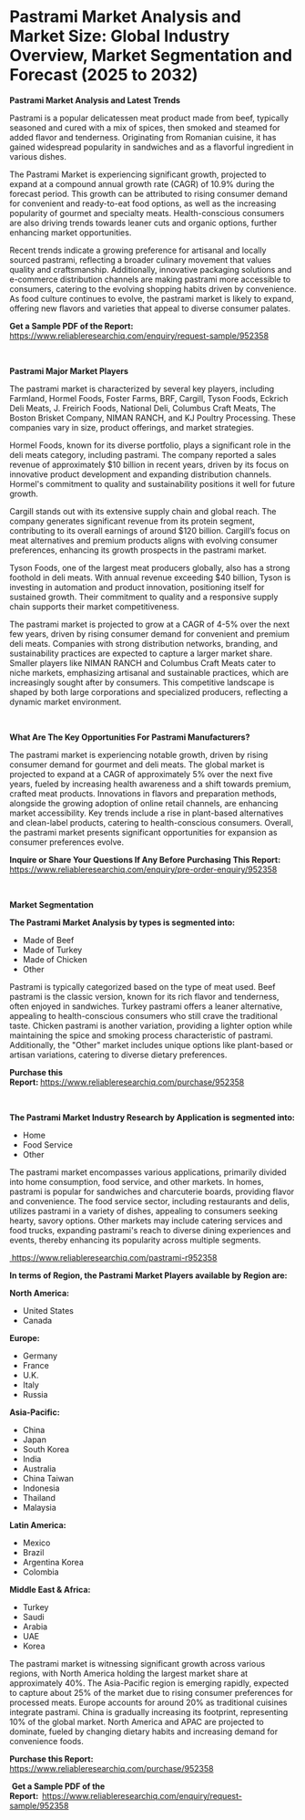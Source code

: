 <p><h1>Pastrami Market Analysis and Market Size: Global Industry Overview, Market Segmentation and Forecast (2025 to 2032)</h1></p><p><strong>Pastrami Market Analysis and Latest Trends</strong></p>
<p><p>Pastrami is a popular delicatessen meat product made from beef, typically seasoned and cured with a mix of spices, then smoked and steamed for added flavor and tenderness. Originating from Romanian cuisine, it has gained widespread popularity in sandwiches and as a flavorful ingredient in various dishes.</p><p>The Pastrami Market is experiencing significant growth, projected to expand at a compound annual growth rate (CAGR) of 10.9% during the forecast period. This growth can be attributed to rising consumer demand for convenient and ready-to-eat food options, as well as the increasing popularity of gourmet and specialty meats. Health-conscious consumers are also driving trends towards leaner cuts and organic options, further enhancing market opportunities.</p><p>Recent trends indicate a growing preference for artisanal and locally sourced pastrami, reflecting a broader culinary movement that values quality and craftsmanship. Additionally, innovative packaging solutions and e-commerce distribution channels are making pastrami more accessible to consumers, catering to the evolving shopping habits driven by convenience. As food culture continues to evolve, the pastrami market is likely to expand, offering new flavors and varieties that appeal to diverse consumer palates.</p></p>
<p><strong>Get a Sample PDF of the Report:&nbsp;</strong> <a href="https://www.reliableresearchiq.com/enquiry/request-sample/952358?utm_campaign=1896&utm_medium=2&utm_source=Github&utm_content=ia&utm_term=17042025&utm_id=pastrami">https://www.reliableresearchiq.com/enquiry/request-sample/952358</a></p>
<p>&nbsp;</p>
<p><strong>Pastrami Major Market Players</strong></p>
<p><p>The pastrami market is characterized by several key players, including Farmland, Hormel Foods, Foster Farms, BRF, Cargill, Tyson Foods, Eckrich Deli Meats, J. Freirich Foods, National Deli, Columbus Craft Meats, The Boston Brisket Company, NIMAN RANCH, and KJ Poultry Processing. These companies vary in size, product offerings, and market strategies.</p><p>Hormel Foods, known for its diverse portfolio, plays a significant role in the deli meats category, including pastrami. The company reported a sales revenue of approximately $10 billion in recent years, driven by its focus on innovative product development and expanding distribution channels. Hormel's commitment to quality and sustainability positions it well for future growth.</p><p>Cargill stands out with its extensive supply chain and global reach. The company generates significant revenue from its protein segment, contributing to its overall earnings of around $120 billion. Cargill’s focus on meat alternatives and premium products aligns with evolving consumer preferences, enhancing its growth prospects in the pastrami market.</p><p>Tyson Foods, one of the largest meat producers globally, also has a strong foothold in deli meats. With annual revenue exceeding $40 billion, Tyson is investing in automation and product innovation, positioning itself for sustained growth. Their commitment to quality and a responsive supply chain supports their market competitiveness.</p><p>The pastrami market is projected to grow at a CAGR of 4-5% over the next few years, driven by rising consumer demand for convenient and premium deli meats. Companies with strong distribution networks, branding, and sustainability practices are expected to capture a larger market share. Smaller players like NIMAN RANCH and Columbus Craft Meats cater to niche markets, emphasizing artisanal and sustainable practices, which are increasingly sought after by consumers. This competitive landscape is shaped by both large corporations and specialized producers, reflecting a dynamic market environment.</p></p>
<p>&nbsp;</p>
<p><strong>What Are The Key Opportunities For Pastrami Manufacturers?</strong></p>
<p><p>The pastrami market is experiencing notable growth, driven by rising consumer demand for gourmet and deli meats. The global market is projected to expand at a CAGR of approximately 5% over the next five years, fueled by increasing health awareness and a shift towards premium, crafted meat products. Innovations in flavors and preparation methods, alongside the growing adoption of online retail channels, are enhancing market accessibility. Key trends include a rise in plant-based alternatives and clean-label products, catering to health-conscious consumers. Overall, the pastrami market presents significant opportunities for expansion as consumer preferences evolve.</p></p>
<p><strong>Inquire or Share Your Questions If Any Before Purchasing This Report:</strong> <a href="https://www.reliableresearchiq.com/enquiry/pre-order-enquiry/952358?utm_campaign=1896&utm_medium=2&utm_source=Github&utm_content=ia&utm_term=17042025&utm_id=pastrami">https://www.reliableresearchiq.com/enquiry/pre-order-enquiry/952358</a></p>
<p>&nbsp;</p>
<p><strong>Market Segmentation</strong></p>
<p><strong>The Pastrami Market Analysis by types is segmented into:</strong></p>
<p><ul><li>Made of Beef</li><li>Made of Turkey</li><li>Made of Chicken</li><li>Other</li></ul></p>
<p><p>Pastrami is typically categorized based on the type of meat used. Beef pastrami is the classic version, known for its rich flavor and tenderness, often enjoyed in sandwiches. Turkey pastrami offers a leaner alternative, appealing to health-conscious consumers who still crave the traditional taste. Chicken pastrami is another variation, providing a lighter option while maintaining the spice and smoking process characteristic of pastrami. Additionally, the "Other" market includes unique options like plant-based or artisan variations, catering to diverse dietary preferences.</p></p>
<p><strong>Purchase this Report:&nbsp;</strong><a href="https://www.reliableresearchiq.com/purchase/952358?utm_campaign=1896&utm_medium=2&utm_source=Github&utm_content=ia&utm_term=17042025&utm_id=pastrami">https://www.reliableresearchiq.com/purchase/952358</a></p>
<p>&nbsp;</p>
<p><strong>The Pastrami Market Industry Research by Application is segmented into:</strong></p>
<p><ul><li>Home</li><li>Food Service</li><li>Other</li></ul></p>
<p><p>The pastrami market encompasses various applications, primarily divided into home consumption, food service, and other markets. In homes, pastrami is popular for sandwiches and charcuterie boards, providing flavor and convenience. The food service sector, including restaurants and delis, utilizes pastrami in a variety of dishes, appealing to consumers seeking hearty, savory options. Other markets may include catering services and food trucks, expanding pastrami's reach to diverse dining experiences and events, thereby enhancing its popularity across multiple segments.</p></p>
<p><a href="https://www.reliableresearchiq.com/pastrami-r952358?utm_campaign=1896&utm_medium=2&utm_source=Github&utm_content=ia&utm_term=17042025&utm_id=pastrami">&nbsp;https://www.reliableresearchiq.com/pastrami-r952358</a></p>
<p><strong>In terms of Region, the Pastrami Market Players available by Region are:</strong></p>
<p>
    <p> <strong> North America: </strong>
        <ul>
            <li>United States</li>
            <li>Canada</li>
        </ul>
        </p> 
    <p> <strong> Europe: </strong>
        <ul>
            <li>Germany</li>
            <li>France</li>
            <li>U.K.</li>
            <li>Italy</li>
            <li>Russia</li>
        </ul>
        </p> 
    <p> <strong> Asia-Pacific: </strong>
        <ul>
            <li>China</li>
            <li>Japan</li>
            <li>South Korea</li>
            <li>India</li>
            <li>Australia</li>
            <li>China Taiwan</li>
            <li>Indonesia</li>
            <li>Thailand</li>
            <li>Malaysia</li>
        </ul>
        </p> 
    <p> <strong> Latin America: </strong>
        <ul>
            <li>Mexico</li>
            <li>Brazil</li>
            <li>Argentina Korea</li>
            <li>Colombia</li>
        </ul>
        </p> 
    <p> <strong> Middle East & Africa: </strong>
        <ul>
            <li>Turkey</li>
            <li>Saudi</li>
            <li>Arabia</li>
            <li>UAE</li>
            <li>Korea</li>
        </ul>
    </p>
    </p>
<p><p>The pastrami market is witnessing significant growth across various regions, with North America holding the largest market share at approximately 40%. The Asia-Pacific region is emerging rapidly, expected to capture about 25% of the market due to rising consumer preferences for processed meats. Europe accounts for around 20% as traditional cuisines integrate pastrami. China is gradually increasing its footprint, representing 10% of the global market. North America and APAC are projected to dominate, fueled by changing dietary habits and increasing demand for convenience foods.</p></p>
<p><strong>Purchase this Report: </strong><a href="https://www.reliableresearchiq.com/purchase/952358?utm_campaign=1896&utm_medium=2&utm_source=Github&utm_content=ia&utm_term=17042025&utm_id=pastrami">https://www.reliableresearchiq.com/purchase/952358</a></p>
<p>&nbsp;<strong>Get a Sample PDF of the Report:&nbsp;&nbsp;</strong><a href="https://www.reliableresearchiq.com/enquiry/request-sample/952358?utm_campaign=1896&utm_medium=2&utm_source=Github&utm_content=ia&utm_term=17042025&utm_id=pastrami">https://www.reliableresearchiq.com/enquiry/request-sample/952358</a></p>
<p><strong></strong></p>
<p><p></p><p></p><p></p></p>